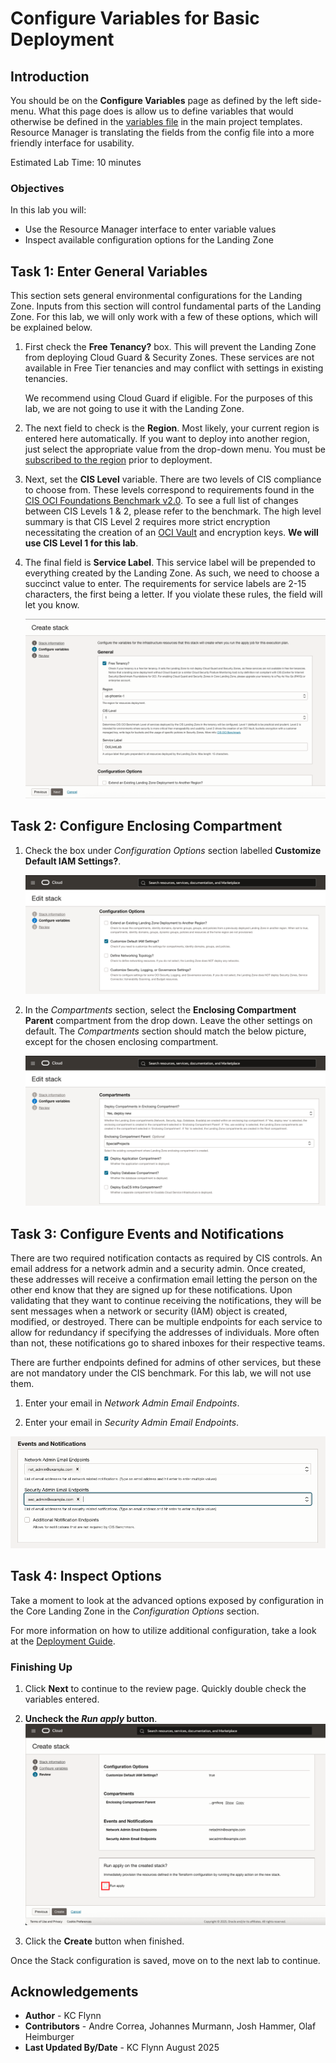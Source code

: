 # Configure Variables for Basic Deployment

## Introduction

You should be on the __Configure Variables__ page as defined by the left side-menu. What this page does is allow us to define variables that would otherwise be defined in the [variables file](https://github.com/oci-landing-zones/terraform-oci-core-landingzone/blob/main/templates/cis-basic/main.tf.template) in the main project templates. Resource Manager is translating the fields from the config file into a more friendly interface for usability.

Estimated Lab Time: 10 minutes

### Objectives

In this lab you will:

- Use the Resource Manager interface to enter variable values
- Inspect available configuration options for the Landing Zone

## Task 1: Enter General Variables

This section sets general environmental configurations for the Landing Zone. Inputs from this section will control fundamental parts of the Landing Zone. For this lab, we will only work with a few of these options, which will be explained below.

1. First check the __Free Tenancy?__ box. This will prevent the Landing Zone from deploying Cloud Guard & Security Zones. These services are not available in Free Tier tenancies and may conflict with settings in existing tenancies.

    We recommend using Cloud Guard if eligible. For the purposes of this lab, we are not going to use it with the Landing Zone.
1. The next field to check is the __Region__. Most likely, your current region is entered here automatically. If you want to deploy into another region, just select the appropriate value from the drop-down menu. You must be [subscribed to the region](https://docs.oracle.com/en-us/iaas/Content/Identity/Tasks/managingregions.htm#uconsole) prior to deployment.
1. Next, set the __CIS Level__ variable. There are two levels of CIS compliance to choose from. These levels correspond to requirements found in the [CIS OCI Foundations Benchmark v2.0](https://www.cisecurity.org/benchmark/oracle_cloud/). To see a full list of changes between CIS Levels 1 & 2, please refer to the benchmark. The high level summary is that CIS Level 2 requires more strict encryption necessitating the creation of an [OCI Vault](https://docs.oracle.com/en-us/iaas/Content/KeyManagement/Concepts/keyoverview.htm) and encryption keys. __We will use CIS Level 1 for this lab__.
1. The final field is __Service Label__. This service label will be prepended to everything created by the Landing Zone. As such, we need to choose a succinct value to enter. The requirements for service labels are 2-15 characters, the first being a letter. If you violate these rules, the field will let you know.

    ![The Environment Menu Options](images/environment-menu.png "Environment Menu Options")

## Task 2: Configure Enclosing Compartment

1. Check the box under _Configuration Options_ section labelled __Customize Default IAM Settings?__.

    ![Configuration Options](./images/compartment-options.png)

1. In the _Compartments_ section, select the __Enclosing Compartment Parent__ compartment from the drop down. Leave the other settings on default. The _Compartments_ section should match the below picture, except for the chosen enclosing compartment.

    ![Compartments Options](./images/compartments-configs.png)

## Task 3: Configure Events and Notifications

There are two required notification contacts as required by CIS controls. An email address for a network admin and a security admin. Once created, these addresses will receive a confirmation email letting the person on the other end know that they are signed up for these notifications. Upon validating that they want to continue receiving the notifications, they will be sent messages when a network or security (IAM) object is created, modified, or destroyed. There can be multiple endpoints for each service to allow for redundancy if specifying the addresses of individuals. More often than not, these notifications go to shared inboxes for their respective teams.

There are further endpoints defined for admins of other services, but these are not mandatory under the CIS benchmark. For this lab, we will not use them.

1. Enter your email in _Network Admin Email Endpoints_.

2. Enter your email in _Security Admin Email Endpoints_.

![Events and Notifications Options](images/events-notifications.png "Admin Endpoints Menu")

## Task 4: Inspect Options

Take a moment to look at the advanced options exposed by configuration in the Core Landing Zone in the _Configuration Options_ section.

For more information on how to utilize additional configuration, take a look at the [Deployment Guide](https://github.com/oci-landing-zones/terraform-oci-core-landingzone/blob/main/DEPLOYMENT-GUIDE.md).

### Finishing Up

1. Click __Next__ to continue to the review page. Quickly double check the variables entered.

2. __Uncheck the _Run apply_ button__.
![Apply Button](images/apply-button.png "Uncheck the Run apply button")

3. Click the __Create__ button when finished.

Once the Stack configuration is saved, move on to the next lab to continue.

## Acknowledgements

- __Author__ - KC Flynn
- __Contributors__ - Andre Correa, Johannes Murmann, Josh Hammer, Olaf Heimburger
- __Last Updated By/Date__ - KC Flynn August 2025
